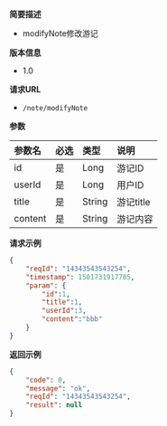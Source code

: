 **简要描述** 
- modifyNote修改游记

**版本信息**
- 1.0

**请求URL** 
- `/note/modifyNote `

**参数** 

|参数名|必选|类型|说明|
|:---- |:---   |:---|:----- |
|id |是 | Long | 游记ID |
|userId |是 | Long | 用户ID |
|title |是 | String | 游记title |
|content |是 | String | 游记内容 |

**请求示例**

```JSON
{
    "reqId": "14343543543254",
    "timestamp": 1501731917705,
    "param": {
    	"id":1,
    	"title":1,
    	"userId":3,
    	"content":"bbb"
    }
}
```



 **返回示例**

```JSON
{
    "code": 0,
    "message": "ok",
    "reqId": "14343543543254",
    "result": null
}
```

